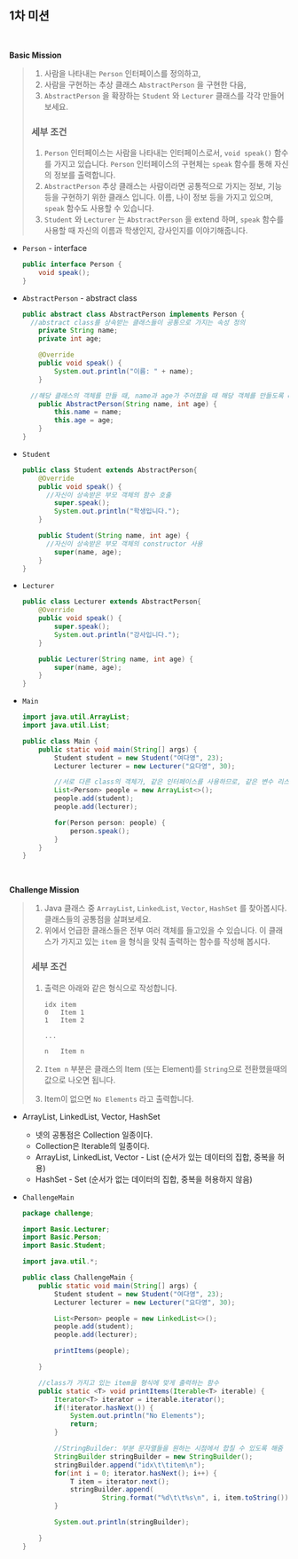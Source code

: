 ## 1차 미션

<br>

**Basic Mission**

> 1. 사람을 나타내는 `Person` 인터페이스를 정의하고,
>2. 사람을 구현하는 추상 클래스 `AbstractPerson` 을 구현한 다음,
> 3. `AbstractPerson` 을 확장하는 `Student` 와 `Lecturer` 클래스를 각각 만들어보세요.
> 
> ### 세부 조건
>
> 1. `Person` 인터페이스는 사람을 나타내는 인터페이스로서, `void speak()` 함수를 가지고 있습니다. `Person` 인터페이스의 구현체는 `speak` 함수를 통해 자신의 정보를 출력합니다.
>2. `AbstractPerson` 추상 클래스는 사람이라면 공통적으로 가지는 정보, 기능 등을 구현하기 위한 클래스 입니다. 이름, 나이 정보 등을 가지고 있으며, `speak` 함수도 사용할 수 있습니다.
> 3. `Student` 와 `Lecturer` 는 `AbstractPerson` 을 extend 하며, `speak` 함수를 사용할 때 자신의 이름과 학생인지, 강사인지를 이야기해줍니다.

- `Person` - interface

  ```java
  public interface Person {
      void speak();
  }
  ```

- `AbstractPerson` - abstract class

  ```java
  public abstract class AbstractPerson implements Person {
    //abstract class를 상속받는 클래스들이 공통으로 가지는 속성 정의
      private String name;
      private int age;
  
      @Override
      public void speak() {
          System.out.println("이름: " + name);
      }
  
    //해당 클래스의 객체를 만들 때, name과 age가 주어졌을 때 해당 객체를 만들도록 constructor
      public AbstractPerson(String name, int age) {
          this.name = name;
          this.age = age;
      }
  }
  ```

- `Student`

  ```java
  public class Student extends AbstractPerson{
      @Override
      public void speak() {
        //자신이 상속받은 부모 객체의 함수 호출
          super.speak();
          System.out.println("학생입니다.");
      }
  
      public Student(String name, int age) {
        //자신이 상속받은 부모 객체의 constructor 사용
          super(name, age);
      }
  }
  ```

- `Lecturer` 

  ```java
  public class Lecturer extends AbstractPerson{
      @Override
      public void speak() {
          super.speak();
          System.out.println("강사입니다.");
      }
  
      public Lecturer(String name, int age) {
          super(name, age);
      }
  }
  ```

- `Main`

  ```java
  import java.util.ArrayList;
  import java.util.List;
  
  public class Main {
      public static void main(String[] args) {
          Student student = new Student("여다영", 23);
          Lecturer lecturer = new Lecturer("요다영", 30);
  
          //서로 다른 class의 객체가, 같은 인터페이스를 사용하므로, 같은 변수 리스트에 담을 수 있다.
          List<Person> people = new ArrayList<>();
          people.add(student);
          people.add(lecturer);
  
          for(Person person: people) {
              person.speak();
          }
      }
  }
  ```


<br>

**Challenge Mission**

> 1. Java 클래스 중 `ArrayList`, `LinkedList`, `Vector`, `HashSet` 를 찾아봅시다. 클래스들의 공통점을 살펴보세요.
> 2. 위에서 언급한 클래스들은 전부 여러 객체를 들고있을 수 있습니다. 이 클래스가 가지고 있는 `item` 을 형식을 맞춰 출력하는 함수를 작성해 봅시다.
>
> ### 세부 조건
>
> 1. 출력은 아래와 같은 형식으로 작성합니다.
>
>    ```
>    idx item
>    0   Item 1
>    1   Item 2
>    
>    ...
>    
>    n   Item n
>    ```
>
> 2. `Item n` 부분은 클래스의 Item (또는 Element)를 `String`으로 전환했을때의 값으로 나오면 됩니다.
>
> 3. Item이 없으면 `No Elements` 라고 출력합니다.

- ArrayList, LinkedList, Vector, HashSet

  - 넷의 공통점은 Collection 일종이다.
  - Collection은 Iterable의 일종이다.
  - ArrayList, LinkedList, Vector - List (순서가 있는 데이터의 집합, 중복을 허용)
  - HashSet - Set (순서가 없는 데이터의 집합, 중복을 허용하지 않음)

- `ChallengeMain`

  ```java
  package challenge;
  
  import Basic.Lecturer;
  import Basic.Person;
  import Basic.Student;
  
  import java.util.*;
  
  public class ChallengeMain {
      public static void main(String[] args) {
          Student student = new Student("여다영", 23);
          Lecturer lecturer = new Lecturer("요다영", 30);
  
          List<Person> people = new LinkedList<>();
          people.add(student);
          people.add(lecturer);
  
          printItems(people);
  
      }
  
      //class가 가지고 있는 item을 형식에 맞게 출력하는 함수
      public static <T> void printItems(Iterable<T> iterable) {
          Iterator<T> iterator = iterable.iterator();
          if(!iterator.hasNext()) {
              System.out.println("No Elements");
              return;
          }
  
          //StringBuilder: 부분 문자열들을 원하는 시점에서 합칠 수 있도록 해줌
          StringBuilder stringBuilder = new StringBuilder();
          stringBuilder.append("idx\t\titem\n");
          for(int i = 0; iterator.hasNext(); i++) {
              T item = iterator.next();
              stringBuilder.append(
                      String.format("%d\t\t%s\n", i, item.toString()));
          }
  
          System.out.println(stringBuilder);
  
      }
  }
  ```

  

